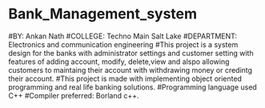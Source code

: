 # Bank_Management_system
#BY: Ankan Nath
#COLLEGE: Techno Main Salt Lake
#DEPARTMENT: Electronics and communication engineering
#This project is a system design for the banks with administrator settings and customer setting with features of adding account, modify, delete,view and alspo allowing customers to maintaing their account with withdrawing money or credintg their account.
#This project is made with implementing object oriented programming and real life banking solutions.
#Programming language used C++
#Compiler preferred: Borland c++.
